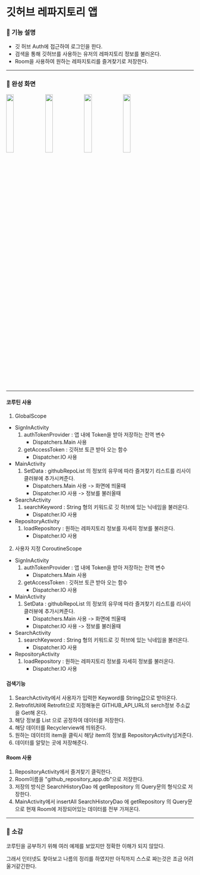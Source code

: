 # 깃허브 레파지토리 앱
### :wrench: 기능 설명
- 깃 허브 Auth에 접근하여 로그인을 한다.
- 검색을 통해 깃허브를 사용하는 유저의 레파지토리 정보를 불러온다.
- Room을 사용하여 원하는 레파지토리를 즐겨찾기로 저장한다.
***
### :lollipop: 완성 화면
<img src="https://user-images.githubusercontent.com/48902047/134470411-a786e31b-a658-455a-af1b-8854f22d7369.jpg" width="20%" height="20%"></img>
<img src="https://user-images.githubusercontent.com/48902047/134470456-bf0f37e3-87a8-4d3f-b94d-14d6147691c3.jpg" width="20%" height="20%"></img>
<img src="https://user-images.githubusercontent.com/48902047/134470695-77c7be06-b2bf-4e84-971f-013b63e42d82.jpg" width="20%" height="20%"></img>
<img src="https://user-images.githubusercontent.com/48902047/134470599-1e025c6d-c5ab-4825-be2b-58c838b36465.jpg" width="20%" height="20%"></img>
***
#### 코루틴 사용
1. GlobalScope
  - SignInActivity
    1. authTokenProvider : 앱 내에 Token을 받아 저장하는 전역 변수
        - Dispatchers.Main 사용
    2. getAccessToken : 깃허브 토큰 받아 오는 함수
        - Dispatcher.IO 사용
  - MainActivity
    1. SetData : githubRepoList 의 정보의 유무에 따라 즐겨찾기 리스트를 리사이클러뷰에 추가시켜준다.
       - Dispatchers.Main 사용 -> 화면에 띄울때
       - Dispatcher.IO 사용 -> 정보를 불러올때
  - SearchActivity
    1. searchKeyword : String 형의 키워드로 깃 허브에 있는 닉네임을 불러온다.
       - Dispatcher.IO 사용
  - RepositoryActivity
    1. loadRepository : 원하는 레파지토리 정보를 자세히 정보를 불러온다.
       - Dispatcher.IO 사용
2. 사용자 지정 CoroutineScope
  - SignInActivity
    1. authTokenProvider : 앱 내에 Token을 받아 저장하는 전역 변수
        - Dispatchers.Main 사용
    2. getAccessToken : 깃허브 토큰 받아 오는 함수
        - Dispatcher.IO 사용
  - MainActivity
    1. SetData : githubRepoList 의 정보의 유무에 따라 즐겨찾기 리스트를 리사이클러뷰에 추가시켜준다.
       - Dispatchers.Main 사용 -> 화면에 띄울때
       - Dispatcher.IO 사용 -> 정보를 불러올때
  - SearchActivity
    1. searchKeyword : String 형의 키워드로 깃 허브에 있는 닉네임을 불러온다.
       - Dispatcher.IO 사용
  - RepositoryActivity
    1. loadRepository : 원하는 레파지토리 정보를 자세히 정보를 불러온다.
       - Dispatcher.IO 사용
#### 검색기능
1. SearchActivity에서 사용자가 입력한 Keyword를 String값으로 받아온다.
2. RetrofitUtil에 Retrofit으로 지정해놓은 GITHUB_API_URL의 serch정보 주소값을 Get해 온다.
3. 해당 정보를 List<GithubRepoEntity> 으로 공정하여 데이터를 저장한다.
4. 해당 데이터를 Recyclerview에 띄워준다.
5. 원하는 데이터의 item을 클릭시 해당 item의 정보를 RepositoryActivity넘겨준다.
6. 데이터를 알맞는 곳에 저장해준다.
#### Room 사용
1. RepositoryActivity에서 즐겨찾기 클릭한다.
2. Room이름을 "github_repository_app.db"으로 저장한다.
3. 저장의 방식은 SearchHistoryDao 에 getRepository 의 Query문의 형식으로 저장한다.
4. MainActivity에서 insertAll SearchHistoryDao 에 getRepository 의 Query문으로 현재 Room에 저장되어있는 데이터를 전부 가져온다.
***

### :paperclip: 소감
코루틴을 공부하기 위해 여러 예제를 보았지만 정확한 이해가 되지 않았다.

그래서 인터넷도 찾아보고 나름의 정리를 하였지만 아직까지 스스로 짜는것은 조금 어려울거같긴한다.
